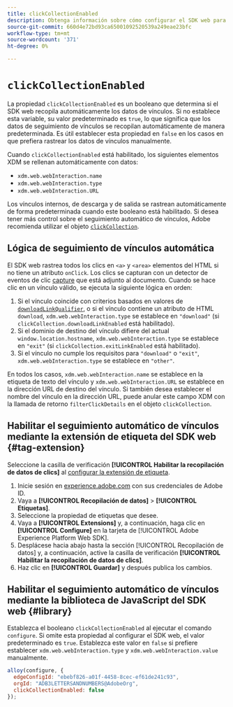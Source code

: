 ```yaml
---
title: clickCollectionEnabled
description: Obtenga información sobre cómo configurar el SDK web para determinar si los datos de clics en vínculos se recopilan automáticamente.
source-git-commit: 660d4e72bd93ca65001092520539a249eae23bfc
workflow-type: tm+mt
source-wordcount: '371'
ht-degree: 0%

---
```



# `clickCollectionEnabled`

La propiedad `clickCollectionEnabled` es un booleano que determina si el SDK web recopila automáticamente los datos de vínculos. Si no establece esta variable, su valor predeterminado es `true`, lo que significa que los datos de seguimiento de vínculos se recopilan automáticamente de manera predeterminada. Es útil establecer esta propiedad en `false` en los casos en que prefiera rastrear los datos de vínculos manualmente.

Cuando `clickCollectionEnabled` está habilitado, los siguientes elementos XDM se rellenan automáticamente con datos:

* `xdm.web.webInteraction.name`
* `xdm.web.webInteraction.type`
* `xdm.web.webInteraction.URL`

Los vínculos internos, de descarga y de salida se rastrean automáticamente de forma predeterminada cuando este booleano está habilitado. Si desea tener más control sobre el seguimiento automático de vínculos, Adobe recomienda utilizar el objeto [`clickCollection`](clickcollection.md).

## Lógica de seguimiento de vínculos automática

El SDK web rastrea todos los clics en `<a>` y `<area>` elementos del HTML si no tiene un atributo `onClick`. Los clics se capturan con un detector de eventos de clic [capture](https://www.w3.org/TR/uievents/#capture-phase) que está adjunto al documento. Cuando se hace clic en un vínculo válido, se ejecuta la siguiente lógica en orden:

1. Si el vínculo coincide con criterios basados en valores de [`downloadLinkQualifier`](downloadlinkqualifier.md), o si el vínculo contiene un atributo de HTML `download`, `xdm.web.webInteraction.type` se establece en `"download"` (si `clickCollection.downloadLinkEnabled` está habilitado).
1. Si el dominio de destino del vínculo difiere del actual `window.location.hostname`, `xdm.web.webInteraction.type` se establece en `"exit"` (si `clickCollection.exitLinkEnabled` está habilitado).
1. Si el vínculo no cumple los requisitos para `"download"` o `"exit"`, `xdm.web.webInteraction.type` se establece en `"other"`.

En todos los casos, `xdm.web.webInteraction.name` se establece en la etiqueta de texto del vínculo y `xdm.web.webInteraction.URL` se establece en la dirección URL de destino del vínculo. Si también desea establecer el nombre del vínculo en la dirección URL, puede anular este campo XDM con la llamada de retorno `filterClickDetails` en el objeto `clickCollection`.

## Habilitar el seguimiento automático de vínculos mediante la extensión de etiqueta del SDK web {#tag-extension}

Seleccione la casilla de verificación **[!UICONTROL Habilitar la recopilación de datos de clics]** al [configurar la extensión de etiqueta](/help/tags/extensions/client/web-sdk/web-sdk-extension-configuration.md).

1. Inicie sesión en [experience.adobe.com](https://experience.adobe.com) con sus credenciales de Adobe ID.
1. Vaya a **[!UICONTROL Recopilación de datos]** > **[!UICONTROL Etiquetas]**.
1. Seleccione la propiedad de etiquetas que desee.
1. Vaya a **[!UICONTROL Extensions]** y, a continuación, haga clic en **[!UICONTROL Configure]** en la tarjeta de [!UICONTROL Adobe Experience Platform Web SDK].
1. Desplácese hacia abajo hasta la sección [!UICONTROL Recopilación de datos] y, a continuación, active la casilla de verificación **[!UICONTROL Habilitar la recopilación de datos de clics]**.
1. Haz clic en **[!UICONTROL Guardar]** y después publica los cambios.

## Habilitar el seguimiento automático de vínculos mediante la biblioteca de JavaScript del SDK web {#library}

Establezca el booleano `clickCollectionEnabled` al ejecutar el comando `configure`. Si omite esta propiedad al configurar el SDK web, el valor predeterminado es `true`. Establezca este valor en `false` si prefiere establecer `xdm.web.webInteraction.type` y `xdm.web.webInteraction.value` manualmente.

```js
alloy(configure, {
  edgeConfigId: "ebebf826-a01f-4458-8cec-ef61de241c93",
  orgId: "ADB3LETTERSANDNUMBERS@AdobeOrg",
  clickCollectionEnabled: false
});
```
